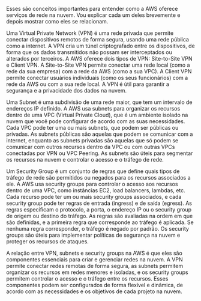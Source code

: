  Esses são conceitos importantes para entender como a AWS oferece serviços de rede na nuvem. Vou explicar cada um deles brevemente e depois mostrar como eles se relacionam.

Uma Virtual Private Network (VPN) é uma rede privada que permite conectar dispositivos remotos de forma segura, usando uma rede pública como a internet. A VPN cria um túnel criptografado entre os dispositivos, de forma que os dados transmitidos não possam ser interceptados ou alterados por terceiros. A AWS oferece dois tipos de VPN: Site-to-Site VPN e Client VPN. A Site-to-Site VPN permite conectar uma rede local (como a rede da sua empresa) com a rede da AWS (como a sua VPC). A Client VPN permite conectar usuários individuais (como os seus funcionários) com a rede da AWS ou com a sua rede local. A VPN é útil para garantir a segurança e a privacidade dos dados na nuvem.

Uma Subnet é uma subdivisão de uma rede maior, que tem um intervalo de endereços IP definido. A AWS usa subnets para organizar os recursos dentro de uma VPC (Virtual Private Cloud), que é um ambiente isolado na nuvem que você pode configurar de acordo com as suas necessidades. Cada VPC pode ter uma ou mais subnets, que podem ser públicas ou privadas. As subnets públicas são aquelas que podem se comunicar com a internet, enquanto as subnets privadas são aquelas que só podem se comunicar com outros recursos dentro da VPC ou com outras VPCs conectadas por VPN ou VPC Peering. As subnets são úteis para segmentar os recursos na nuvem e controlar o acesso e o tráfego de rede.

Um Security Group é um conjunto de regras que define quais tipos de tráfego de rede são permitidos ou negados para os recursos associados a ele. A AWS usa security groups para controlar o acesso aos recursos dentro de uma VPC, como instâncias EC2, load balancers, lambdas, etc. Cada recurso pode ter um ou mais security groups associados, e cada security group pode ter regras de entrada (ingress) e de saída (egress). As regras especificam o protocolo, a porta, o endereço IP ou o security group de origem ou destino do tráfego. As regras são avaliadas na ordem em que são definidas, e a primeira regra que corresponde ao tráfego é aplicada. Se nenhuma regra corresponder, o tráfego é negado por padrão. Os security groups são úteis para implementar políticas de segurança na nuvem e proteger os recursos de ataques.

A relação entre VPN, subnets e security groups na AWS é que eles são componentes essenciais para criar e gerenciar redes na nuvem. A VPN permite conectar redes remotas de forma segura, as subnets permitem organizar os recursos em redes menores e isoladas, e os security groups permitem controlar o acesso e o tráfego entre os recursos. Esses componentes podem ser configurados de forma flexível e dinâmica, de acordo com as necessidades e os objetivos de cada projeto na nuvem.
